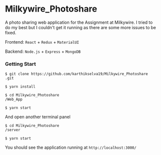 # Milkywire_Photoshare

A photo sharing web application for the Assignment at Milkywire.  I tried to do my best but I couldn't get it running as 
there are some more issues to be fixed.  

Frontend: `React` + `Redux` + `MaterialUI`

Backend: `Node.js` + `Express` + `MongoDB`

### Getting Start

```
$ git clone https://github.com/karthikselva19/Milkywire_Photoshare
.git
```
```
$ yarn install
```
```
$ cd Milkywire_Photoshare
/Web_App 
```
```
$ yarn start
```
And open another terminal panel

```
$ cd Milkywire_Photoshare
/server
```
```
$ yarn start
```

You should see the application running at `http://localhost:3000/`

